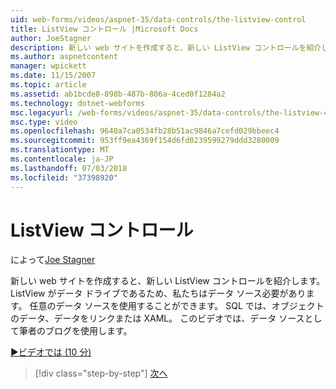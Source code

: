 ```yaml
---
uid: web-forms/videos/aspnet-35/data-controls/the-listview-control
title: ListView コントロール |Microsoft Docs
author: JoeStagner
description: 新しい web サイトを作成すると、新しい ListView コントロールを紹介します。 ListView がデータ ドライブであるため、私たちはデータ ソース必要があります。 すべてのデータを使用することができます.
ms.author: aspnetcontent
manager: wpickett
ms.date: 11/15/2007
ms.topic: article
ms.assetid: ab1bcde8-898b-487b-806a-4ced0f1284a2
ms.technology: dotnet-webforms
msc.legacyurl: /web-forms/videos/aspnet-35/data-controls/the-listview-control
msc.type: video
ms.openlocfilehash: 9640a7ca0534fb28b51ac9846a7cefd029bbeec4
ms.sourcegitcommit: 953ff9ea4369f154d6fd0239599279ddd3280009
ms.translationtype: MT
ms.contentlocale: ja-JP
ms.lasthandoff: 07/03/2018
ms.locfileid: "37398920"
---
```

<a name="the-listview-control"></a>ListView コントロール
====================
によって[Joe Stagner](https://github.com/JoeStagner)

新しい web サイトを作成すると、新しい ListView コントロールを紹介します。 ListView がデータ ドライブであるため、私たちはデータ ソース必要があります。 任意のデータ ソースを使用することができます。 SQL では、オブジェクトのデータ、データをリンクまたは XAML。 このビデオでは、データ ソースとして筆者のブログを使用します。

[&#9654;ビデオでは (10 分)](https://channel9.msdn.com/Blogs/ASP-NET-Site-Videos/the-listview-control)

> [!div class="step-by-step"]
> [次へ](the-datapager-control.md)
